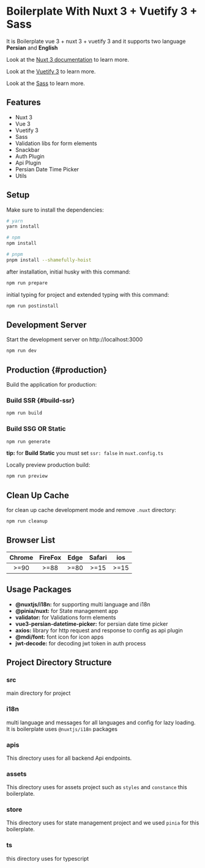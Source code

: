 # Boilerplate With Nuxt 3 + Vuetify 3 + Sass

It is Boilerplate vue 3 + nuxt 3 + vuetify 3 and it supports two language **Persian** and **English**

Look at the [Nuxt 3 documentation](https://nuxt.com/docs/getting-started/introduction) to learn more.

Look at the [Vuetify 3](https://vuetifyjs.com/en/) to learn more.

Look at the [Sass](https://sass-lang.com/) to learn more.

## Features 

- Nuxt 3
- Vue 3
- Vuetify 3
- Sass
- Validation libs for form elements
- Snackbar
- Auth Plugin
- Api Plugin
- Persian Date Time Picker
- Utils

## Setup 

Make sure to install the dependencies:

```bash
# yarn
yarn install

# npm
npm install

# pnpm
pnpm install --shamefully-hoist
```

after installation, initial husky with this command:

```bash
npm run prepare
```

initial typing for project and extended typing with this command:

```bash
npm run postinstall
```

## Development Server

Start the development server on http://localhost:3000

```bash
npm run dev
```

## Production {#production}

Build the application for production:

### Build SSR {#build-ssr}

```bash
npm run build
```

### Build SSG OR Static

```bash
npm run generate
```

**tip:** for **Build Static** you must set `ssr: false` in `nuxt.config.ts `

Locally preview production build:

```bash
npm run preview
```

## Clean Up Cache

for clean up cache development mode and remove `.nuxt` directory:

```bash
npm run cleanup
```

## Browser List 

| Chrome | FireFox | Edge | Safari | ios  |
| :----: | :-----: | :--: | :----: | :--: |
|  >=90  |  >=88   | >=80 |  >=15  | >=15 |

## Usage Packages 

- **@nuxtjs/i18n:** for supporting multi language and i18n
- **@pinia/nuxt:** for State management app
- **validator:** for Validations form elements
- **vue3-persian-datetime-picker:** for persian date time picker
- **axios:** library for http request and response to config as api plugin
- **@mdi/font:** font icon for icon apps
- **jwt-decode:** for decoding jwt token in auth process

## Project Directory Structure

### src 

main directory for project

### i18n 

multi language and messages for all languages and config for lazy loading.
It is boilerplate uses `@nuxtjs/i18n` packages

### apis 

This directory uses for all backend Api endpoints.

### assets

This directory uses for assets project such as `styles` and `constance` this boilerplate.

### store 

This directory uses for state management project and we used `pinia` for this boilerplate.

### ts 

this directory uses for typescript
